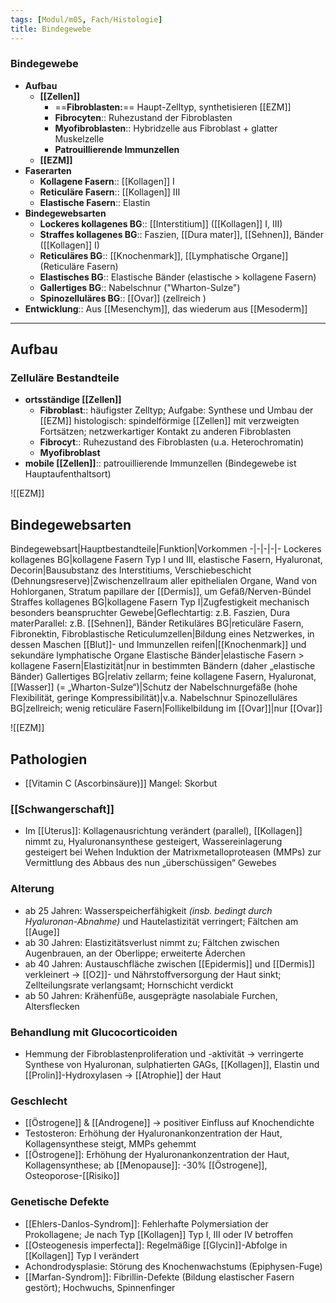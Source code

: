 ```yaml
---
tags: [Modul/m05, Fach/Histologie]
title: Bindegewebe
---
```

### Bindegewebe
- **Aufbau**
	- **[[Zellen]]**
		- ==**Fibroblasten:**== Haupt-Zelltyp, synthetisieren [[EZM]]
		- **Fibrocyten**:: Ruhezustand der Fibroblasten
		- **Myofibroblasten**:: Hybridzelle aus Fibroblast + glatter Muskelzelle
		- **Patrouillierende Immunzellen**
	- **[[EZM]]**
- **Faserarten**
	- **Kollagene Fasern**:: [[Kollagen]] I
	- **Reticuläre Fasern**:: [[Kollagen]] III
	- **Elastische Fasern**:: Elastin
- **Bindegewebsarten**
	- **Lockeres kollagenes BG**:: [[Interstitium]] ([[Kollagen]] I, III)
	- **Straffes kollagenes BG**:: Faszien, [[Dura mater]], [[Sehnen]], Bänder ([[Kollagen]] I)
	- **Reticuläres BG**:: [[Knochenmark]], [[Lymphatische Organe]] (Reticuläre Fasern)
	- **Elastisches BG**:: Elastische Bänder (elastische > kollagene Fasern)
	- **Gallertiges BG**:: Nabelschnur ("Wharton-Sulze")
	- **Spinozelluläres BG**:: [[Ovar]] (zellreich )
- **Entwicklung**:: Aus [[Mesenchym]], das wiederum aus [[Mesoderm]]
---


## Aufbau
### Zelluläre Bestandteile
- **ortsständige [[Zellen]]**
	- **Fibroblast**:: häufigster Zelltyp; Aufgabe: Synthese und Umbau der [[EZM]] histologisch: spindelförmige [[Zellen]] mit verzweigten Fortsätzen; netzwerkartiger Kontakt zu anderen Fibroblasten
	- **Fibrocyt**:: Ruhezustand des Fibroblasten (u.a. Heterochromatin­)
	- **Myofibroblast**
- **mobile [[Zellen]]**:: patrouillierende Immunzellen (Bindegewebe ist Hauptaufenthaltsort)


![[EZM]]

## Bindegewebsarten

Bindegewebsart|Hauptbestandteile|Funktion|Vorkommen
-|-|-|-|-
Lockeres kollagenes BG|kollagene Fasern Typ I und III, elastische Fasern, Hyaluronat, Decorin|Bausubstanz des Interstitiums, Verschiebeschicht (Dehnungsreserve)|Zwischenzellraum aller epithelialen Organe, Wand von Hohlorganen, Stratum papillare der [[Dermis]], um Gefäß/Nerven-Bündel
Straffes kollagenes BG|kollagene Fasern Typ I|Zugfestigkeit mechanisch besonders beanspruchter Gewebe|Geflechtartig: z.B. Faszien, Dura materParallel: z.B. [[Sehnen]], Bänder
Retikuläres BG|reticuläre Fasern, Fibronektin, Fibroblastische Reticulumzellen|Bildung eines Netzwerkes, in dessen Maschen [[Blut]]- und Immunzellen reifen|[[Knochenmark]] und  sekundäre lymphatische Organe
Elastische Bänder|elastische Fasern > kollagene Fasern|Elastizität|nur in bestimmten Bändern  (daher „elastische Bänder)
Gallertiges BG|relativ zellarm; feine kollagene Fasern, Hyaluronat, [[Wasser]] (= „Wharton-Sulze“)|Schutz der Nabelschnurgefäße (hohe Flexibilität, geringe Kompressibilität)|v.a. Nabelschnur
Spinozelluläres BG|zellreich; wenig reticuläre Fasern|Follikelbildung im [[Ovar]]|nur [[Ovar]]


![[EZM]]

## Pathologien

- [[Vitamin C (Ascorbinsäure)]] Mangel: Skorbut

### [[Schwangerschaft]]

- Im [[Uterus]]: Kollagenausrichtung verändert (parallel), [[Kollagen]] nimmt zu, Hyaluronansynthese gesteigert, Wassereinlagerung gesteigert bei Wehen Induktion der Matrixmetalloproteasen (MMPs) zur Vermittlung des Abbaus des nun „überschüssigen“ Gewebes

### Alterung

- ab 25 Jahren: Wasserspeicherfähigkeit *(insb. bedingt durch Hyaluronan-Abnahme)* und Hautelastizität verringert; Fältchen am [[Auge]]
- ab 30 Jahren: Elastizitätsverlust nimmt zu; Fältchen zwischen Augenbrauen, an der Oberlippe; erweiterte Äderchen
- ab 40 Jahren: Austauschfläche zwischen [[Epidermis]] und [[Dermis]] verkleinert → [[O2]]- und Nährstoffversorgung der Haut sinkt; Zellteilungsrate verlangsamt; Hornschicht verdickt
- ab 50 Jahren: Krähenfüße, ausgeprägte nasolabiale Furchen, Altersflecken

### Behandlung mit Glucocorticoiden

- Hemmung der Fibroblastenproliferation und -aktivität → verringerte Synthese von Hyaluronan, sulphatierten GAGs, [[Kollagen]], Elastin und [[Prolin]]-Hydroxylasen → [[Atrophie]] der Haut

### Geschlecht

- [[Östrogene]] & [[Androgene]] → positiver Einfluss auf Knochendichte
- Testosteron: Erhöhung der Hyaluronankonzentration der Haut, Kollagensynthese steigt, MMPs gehemmt
- [[Östrogene]]: Erhöhung der Hyaluronankonzentration der Haut, Kollagensynthese­; ab [[Menopause]]: -30% [[Östrogene]], Osteoporose-[[Risiko]]

### Genetische Defekte

- [[Ehlers-Danlos-Syndrom]]: Fehlerhafte Polymersiation der Prokollagene; Je nach Typ [[Kollagen]] Typ I, III oder IV betroffen
- [[Osteogenesis imperfecta]]: Regelmäßige [[Glycin]]-Abfolge in [[Kollagen]] Typ I verändert
- Achondrodysplasie: Störung des Knochenwachstums (Epiphysen-Fuge)
- [[Marfan-Syndrom]]: Fibrillin-Defekte (Bildung elastischer Fasern gestört); Hochwuchs, Spinnenfinger

